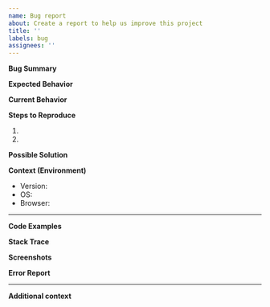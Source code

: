 ```yaml
---
name: Bug report
about: Create a report to help us improve this project
title: ''
labels: bug
assignees: ''
---
```


**Bug Summary**
<!--- Provide a general summary of the issue here -->

**Expected Behavior**
<!--- Tell us what should happen -->

**Current Behavior**
<!--- Tell us what happens instead of the expected behavior -->

**Steps to Reproduce**
<!--- Provide a link to a live example, or an unambiguous set of steps to -->
<!--- reproduce this bug. Include code to reproduce, if relevant -->
1.
2.

**Possible Solution**
<!--- Not obligatory, but suggest a fix/reason for the bug, -->

**Context (Environment)**
- Version:
- OS: 
- Browser: 

---

**Code Examples**


**Stack Trace**


**Screenshots**


**Error Report**

---

**Additional context**
<!-- Add any other context about the problem here -->
